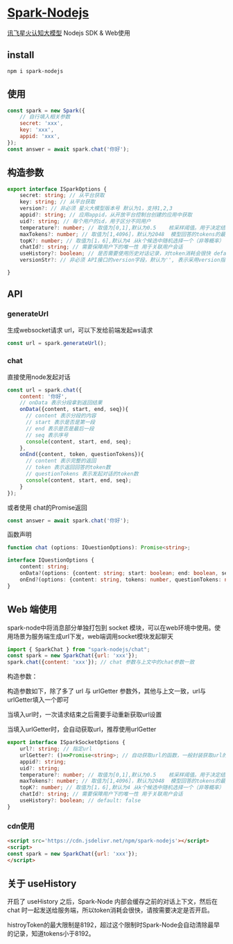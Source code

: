 <!--
 * @Author: chenzhongsheng
 * @Date: 2023-02-13 17:02:26
 * @Description: Coding something
-->
# [Spark-Nodejs](https://github.com/theajack/spark-node)

[讯飞星火认知大模型](https://xinghuo.xfyun.cn/) Nodejs SDK & Web使用

## install 

```
npm i spark-nodejs
```

## 使用

```js
const spark = new Spark({
    // 自行填入相关参数
    secret: 'xxx',
    key: 'xxx',
    appid: 'xxx',
});
const answer = await spark.chat('你好');
```

## 构造参数

```ts
export interface ISparkOptions {
    secret: string; // 从平台获取
    key: string; // 从平台获取
    version?: // 非必须 星火大模型版本号 默认为1，支持1,2,3
    appid?: string; // 应用appid，从开放平台控制台创建的应用中获取
    uid?: string; // 每个用户的id，用于区分不同用户
    temperature?: number; // 取值为[0,1],默认为0.5	核采样阈值。用于决定结果随机性，取值越高随机性越强即相同的问题得到的不同答案的可能性越高
    maxTokens?: number; // 取值为[1,4096]，默认为2048	模型回答的tokens的最大长度
    topK?: number; // 取值为[1，6],默认为4	从k个候选中随机选择⼀个（⾮等概率）
    chatId?: string; // 需要保障用户下的唯一性	用于关联用户会话
    useHistory?: boolean; // 是否需要使用历史对话记录，对token消耗会很快 default: false
    versionStr?: // 非必须 API接口的version字段，默认为'', 表示采用version指代的版本号，该字段为了扩展性考虑，可以传入 vx.x 表示任意版本

}
```

## API

### generateUrl

生成websocket请求 url，可以下发给前端发起ws请求

```js
const url = spark.generateUrl();
```

### chat

直接使用node发起对话

```js
const url = spark.chat({
    content: '你好',
    // onData 表示分段拿到返回结果
    onData({content, start, end, seq}){
      // content 表示分段的内容 
      // start 表示是否是第一段
      // end 表示是否是最后一段
      // seq 表示序号
      console(content, start, end, seq);
    },
    onEnd({content, token, questionTokens}){
      // content 表示完整的返回
      // token 表示返回回答的token数
      // questionTokens 表示发起对话的token数
      console(content, start, end, seq);
    }
});
```

或者使用 chat的Promise返回

```js
const answer = await spark.chat('你好');
```

函数声明

```ts
function chat (options: IQuestionOptions): Promise<string>;

interface IQuestionOptions {
    content: string;
    onData?(options: {content: string; start: boolean; end: boolean, seq: number}): void;
    onEnd?(options: {content: string, tokens: number, questionTokens: number}): void;
}
```

## Web 端使用

spark-node中将消息部分单独打包到 socket 模块，可以在web环境中使用。使用场景为服务端生成url下发，web端调用socket模块发起聊天

```js
import { SparkChat } from "spark-nodejs/chat";
const spark = new SparkChat({url: 'xxx'});
spark.chat({content: 'xxx'}); // chat 参数与上文中的chat参数一致
```

构造参数：

构造参数如下，除了多了 url 与 urlGetter 参数外，其他与上文一致，url与urlGetter填入一个即可

当填入url时，一次请求结束之后需要手动重新获取url设置

当填入urlGetter时，会自动获取url，推荐使用urlGetter

```ts
export interface ISparkSocketOptions {
    url?: string; // 指定url
    urlGetter?: ()=>Promise<string>; // 自动获取url的函数，一般封装获取url的请求
    appid?: string;
    uid?: string;
    temperature?: number; // 取值为[0,1],默认为0.5	核采样阈值。用于决定结果随机性，取值越高随机性越强即相同的问题得到的不同答案的可能性越高
    maxTokens?: number; // 取值为[1,4096]，默认为2048	模型回答的tokens的最大长度
    topK?: number; // 取值为[1，6],默认为4	从k个候选中随机选择⼀个（⾮等概率）
    chatId?: string; // 需要保障用户下的唯一性	用于关联用户会话
    useHistory?: boolean; // default: false
}
```

### cdn使用

```html
<script src='https://cdn.jsdelivr.net/npm/spark-nodejs'></script>
<script>
const spark = new SparkChat({url: 'xxx'});
</script>
```

## 关于 useHistory

开启了 useHistory 之后，Spark-Node 内部会缓存之前的对话上下文，然后在 chat 时一起发送给服务端，所以token消耗会很快，请按需要决定是否开启。

histroyToken的最大限制是8192，超过这个限制时Spark-Node会自动清除最早的记录，知道tokens小于8192。